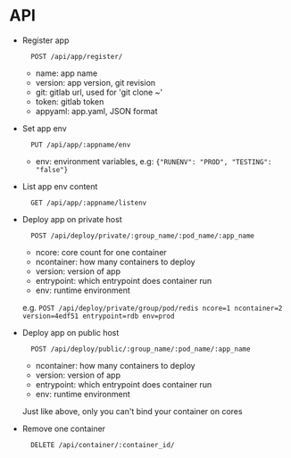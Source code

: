 API
===

* Register app

        POST /api/app/register/

    * name: app name
    * version: app version, git revision
    * git: gitlab url, used for 'git clone ~'
    * token: gitlab token
    * appyaml: app.yaml, JSON format

* Set app env

        PUT /api/app/:appname/env

    * env: environment variables, e.g: `{"RUNENV": "PROD", "TESTING": "false"}`

* List app env content

        GET /api/app/:appname/listenv

* Deploy app on private host

        POST /api/deploy/private/:group_name/:pod_name/:app_name

    * ncore: core count for one container
    * ncontainer: how many containers to deploy
    * version: version of app
    * entrypoint: which entrypoint does container run
    * env: runtime environment

    e.g. `POST /api/deploy/private/group/pod/redis ncore=1 ncontainer=2 version=4edf51 entrypoint=rdb env=prod`

* Deploy app on public host

        POST /api/deploy/public/:group_name/:pod_name/:app_name

    * ncontainer: how many containers to deploy
    * version: version of app
    * entrypoint: which entrypoint does container run
    * env: runtime environment

    Just like above, only you can't bind your container on cores

* Remove one container

        DELETE /api/container/:container_id/
